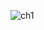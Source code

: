 
![ch1](https://user-images.githubusercontent.com/71966913/163736564-6e5db408-0f2b-4cb4-b218-3aa830e1efa3.jpg)

